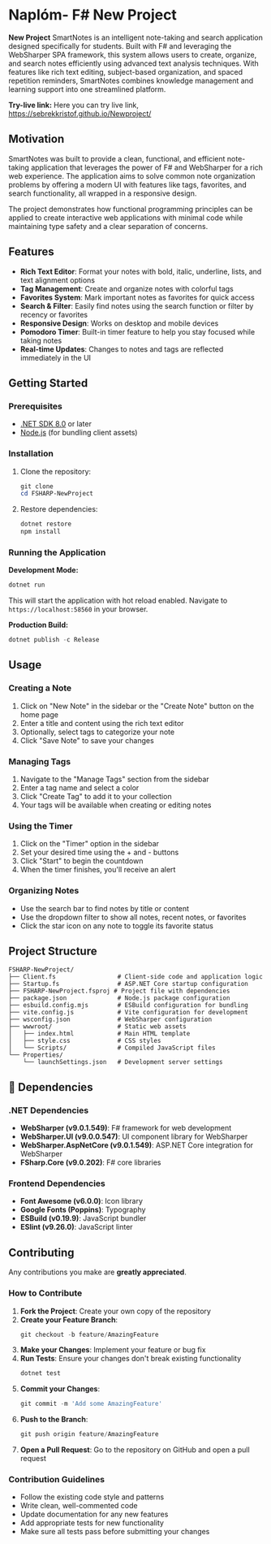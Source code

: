 # Naplóm- F# New Project

**New Project**
SmartNotes is an intelligent note-taking and search application designed specifically for students. Built with F# and leveraging the WebSharper SPA framework, this system allows users to create, organize, and search notes efficiently using advanced text analysis techniques. With features like rich text editing, subject-based organization, and spaced repetition reminders, SmartNotes combines knowledge management and learning support into one streamlined platform.

**Try-live link:** 
Here you can try live link, https://sebrekkristof.github.io/Newproject/

## Motivation

SmartNotes was built to provide a clean, functional, and efficient note-taking application that leverages the power of F# and WebSharper for a rich web experience. The application aims to solve common note organization problems by offering a modern UI with features like tags, favorites, and search functionality, all wrapped in a responsive design.

The project demonstrates how functional programming principles can be applied to create interactive web applications with minimal code while maintaining type safety and a clear separation of concerns.

## Features

- **Rich Text Editor**: Format your notes with bold, italic, underline, lists, and text alignment options
- **Tag Management**: Create and organize notes with colorful tags
- **Favorites System**: Mark important notes as favorites for quick access
- **Search & Filter**: Easily find notes using the search function or filter by recency or favorites
- **Responsive Design**: Works on desktop and mobile devices
- **Pomodoro Timer**: Built-in timer feature to help you stay focused while taking notes
- **Real-time Updates**: Changes to notes and tags are reflected immediately in the UI

## Getting Started

### Prerequisites

- [.NET SDK 8.0](https://dotnet.microsoft.com/download) or later
- [Node.js](https://nodejs.org/) (for bundling client assets)

### Installation

1. Clone the repository:
   ```powershell
   git clone 
   cd FSHARP-NewProject
   ```

2. Restore dependencies:
   ```powershell
   dotnet restore
   npm install
   ```

### Running the Application

**Development Mode:**
```powershell
dotnet run
```

This will start the application with hot reload enabled. Navigate to `https://localhost:58560` in your browser.

**Production Build:**
```powershell
dotnet publish -c Release
```

## Usage

### Creating a Note
1. Click on "New Note" in the sidebar or the "Create Note" button on the home page
2. Enter a title and content using the rich text editor
3. Optionally, select tags to categorize your note
4. Click "Save Note" to save your changes

### Managing Tags
1. Navigate to the "Manage Tags" section from the sidebar
2. Enter a tag name and select a color
3. Click "Create Tag" to add it to your collection
4. Your tags will be available when creating or editing notes

### Using the Timer
1. Click on the "Timer" option in the sidebar
2. Set your desired time using the + and - buttons
3. Click "Start" to begin the countdown
4. When the timer finishes, you'll receive an alert

### Organizing Notes
- Use the search bar to find notes by title or content
- Use the dropdown filter to show all notes, recent notes, or favorites
- Click the star icon on any note to toggle its favorite status

## Project Structure

```
FSHARP-NewProject/
├── Client.fs                 # Client-side code and application logic
├── Startup.fs                # ASP.NET Core startup configuration
├── FSHARP-NewProject.fsproj # Project file with dependencies
├── package.json              # Node.js package configuration
├── esbuild.config.mjs        # ESBuild configuration for bundling
├── vite.config.js            # Vite configuration for development
├── wsconfig.json             # WebSharper configuration
├── wwwroot/                  # Static web assets
│   ├── index.html            # Main HTML template
│   ├── style.css             # CSS styles
│   └── Scripts/              # Compiled JavaScript files
└── Properties/
    └── launchSettings.json   # Development server settings
```

## 🔧 Dependencies

### .NET Dependencies
- **WebSharper (v9.0.1.549)**: F# framework for web development
- **WebSharper.UI (v9.0.0.547)**: UI component library for WebSharper
- **WebSharper.AspNetCore (v9.0.1.549)**: ASP.NET Core integration for WebSharper
- **FSharp.Core (v9.0.202)**: F# core libraries

### Frontend Dependencies
- **Font Awesome (v6.0.0)**: Icon library
- **Google Fonts (Poppins)**: Typography
- **ESBuild (v0.19.9)**: JavaScript bundler
- **ESlint (v9.26.0)**: JavaScript linter

## Contributing

Any contributions you make are **greatly appreciated**.

### How to Contribute

1. **Fork the Project**: Create your own copy of the repository
2. **Create your Feature Branch**: 
   ```powershell
   git checkout -b feature/AmazingFeature
   ```
3. **Make your Changes**: Implement your feature or bug fix
4. **Run Tests**: Ensure your changes don't break existing functionality
   ```powershell
   dotnet test
   ```
5. **Commit your Changes**:
   ```powershell
   git commit -m 'Add some AmazingFeature'
   ```
6. **Push to the Branch**:
   ```powershell
   git push origin feature/AmazingFeature
   ```
7. **Open a Pull Request**: Go to the repository on GitHub and open a pull request

### Contribution Guidelines

- Follow the existing code style and patterns
- Write clean, well-commented code
- Update documentation for any new features
- Add appropriate tests for new functionality
- Make sure all tests pass before submitting your changes

